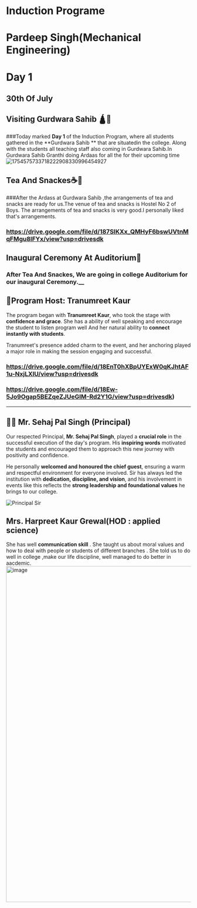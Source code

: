 # Induction Programe
# Pardeep Singh(Mechanical Engineering)
# Day 1
## 30th Of July 
## Visiting Gurdwara Sahib 🛕🪯
###Today marked **Day 1** of the Induction Program, where all students gathered in the **Gurdwara Sahib ** that are situatedin the college. Along with the students all teaching staff also coming in Gurdwara Sahib.In Gurdwara Sahib Granthi doing Ardaas for all the for their upcoming time 
![1754575733718222908330996454927](https://github.com/user-attachments/assets/9c1c2fde-73fe-42a7-9819-b07ab03fa072)


## Tea And Snackes☕️🍪
 ###After the Ardass at Gurdwara Sahib ,the arrangements of tea and snacks are ready for us.The venue of tea and snacks is Hostel No 2 of Boys. The arrangements of tea and snacks is very good.I personally liked that's arrangements.
 ### https://drive.google.com/file/d/187SIKXx_QMHyF6bswUVtnMqFMgu8lFYx/view?usp=drivesdk

 ## Inaugural Ceremony At Auditorium🏫
 ### After Tea And Snackes, We are going in college Auditorium for our inaugural Ceremony.__
 ## 🔶Program Host: Tranumreet Kaur

The program began with **Tranumreet Kaur**, who took the stage with **confidence and grace**. She has a ability of well speaking and encourage the student to listen program well And her natural ability to **connect instantly with students**.

Tranumreet's presence added charm to the event, and her anchoring played a major role in making the session engaging and successful.
### https://drive.google.com/file/d/18EnT0hXBpUYExW0qKJhtAF1u-NxjLXIU/view?usp=drivesdk
### https://drive.google.com/file/d/18Ew-5Jo9Ogap5BEZqeZJUeGIM-Rd2Y1G/view?usp=drivesdk)

---

## 👨‍🏫 Mr. Sehaj Pal Singh (Principal)

Our respected Principal, **Mr. Sehaj Pal Singh**, played a **crucial role** in the successful execution of the day's program. His **inspiring words** motivated the students and encouraged them to approach this new journey with positivity and confidence.

He personally **welcomed and honoured the chief guest**, ensuring a warm and respectful environment for everyone involved.
Sir has always led the institution with **dedication, discipline, and vision**, and his involvement in events like this reflects the **strong leadership and foundational values** he brings to our college.

![Principal Sir](https://drive.google.com/uc?export=view&id=1W6Tb_8CIgulA92Dx2UePvSRvialW228_)

## Mrs. Harpreet Kaur Grewal(HOD : applied science)

She has well **communication skill** . She taught us about moral values and how to deal with people or students of different branches . She told us to do well in college ,make our life discipline, well managed to do better in aacdemic. 
<img width="1204" height="916" alt="image" src="https://github.com/user-attachments/assets/b7a2cbcd-e3d6-4c1c-93c9-6ae97c4c0ef8" />
